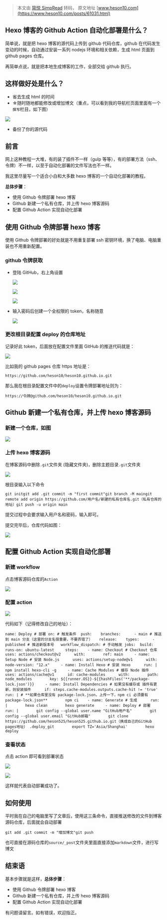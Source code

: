 > 本文由 [简悦 SimpRead](http://ksria.com/simpread/) 转码， 原文地址 [www.heson10.com](https://www.heson10.com/posts/61031.html)

[](#Hexo-博客的Github-Action自动化部署是什么？ "Hexo 博客的Github Action自动化部署是什么？")Hexo 博客的 Github Action 自动化部署是什么？
----------------------------------------------------------------------------------------------------

简单说，就是把 hexo 博客的源代码上传到 github 代码仓库，github 在代码发生变动的时候，自动通过安装一系列 nodejs 环境和相关依赖，生成 html 页面到 github pages 仓库。

再简单点说，就是把本地生成博客的工作，全部交给 github 执行。

[](#这样做好处是什么？ "这样做好处是什么？")这样做好处是什么？
-----------------------------------

*   省去生成 html 的时间
*   ☆随时随地都能修改或增加博文（重点，可以看到我的导航栏页面里面有一个`撰写`栏目，如下图）

[![](https://picup.heson10.com/img/upyun/2020/11/image-20201120201912173.png)](https://picup.heson10.com/img/upyun/2020/11/image-20201120201912173.png "黑石博客撰写栏目")

*   备份了你的源代码

[](#前言 "前言")前言
--------------

网上这种教程一大堆，有的装了插件不一样（gulp 等等），有的部署方法（ssh、令牌）不一样，以至于自动化部署的文件写法也不一样。

我这里尽量写一个适合小白和大多数 hexo 博客的一个自动化部署的教程。

**总体步骤**：

*   使用 Github 令牌部署 hexo 博客
*   Github 新建一个私有仓库，并上传 hexo 博客源码
*   配置 Github Action 实现自动化部署

[](#使用Github令牌部署hexo博客 "使用Github令牌部署hexo博客")使用 Github 令牌部署 hexo 博客
------------------------------------------------------------------

使用 Github 令牌部署的好处就是不用重复部署 ssh 密钥环境，换了电脑、电脑重装也不用重新配置。

### [](#github令牌获取 "github令牌获取")github 令牌获取

*   登陆 GitHub，右上角设置
    
    [![](https://pic.heson10.com/img/image-20200727123742808.png)](https://pic.heson10.com/img/image-20200727123742808.png "image-20200727123742808")
    
    [![](https://pic.heson10.com/img/image-20200727123819255.png)](https://pic.heson10.com/img/image-20200727123819255.png "image-20200727123819255")
    
    [![](https://pic.heson10.com/img/image-20200727123858727.png)](https://pic.heson10.com/img/image-20200727123858727.png "image-20200727123858727")
    
*   输入密码后创建一个全权限的 token，名称随意
    
    [![](https://pic.heson10.com/img/image-20200727124017855.png)](https://pic.heson10.com/img/image-20200727124017855.png "image-20200727124017855")
    

### [](#更改根目录配置deploy的仓库地址 "更改根目录配置deploy的仓库地址")更改根目录配置 deploy 的仓库地址

记录好此 token，后面放在配置文件里面 GitHub 的推送代码就是：

[![](https://pic.heson10.com/img/image-20200727124518685.png)](https://pic.heson10.com/img/image-20200727124518685.png "image-20200727124518685")

比如我的 github pages 仓库 https 地址是：

```
https://github.com/heson10/heson10.github.io.git
```

那么我在根目录配置文件中的`deploy`设置令牌部署地址则为：

```
https://令牌@github.com/heson10/heson10.github.io.git
```

[](#Github新建一个私有仓库，并上传hexo博客源码 "Github新建一个私有仓库，并上传hexo博客源码")Github 新建一个私有仓库，并上传 hexo 博客源码
-----------------------------------------------------------------------------------------

### [](#新建一个仓库，如图 "新建一个仓库，如图")新建一个仓库，如图

[![](https://picup.heson10.com/img/upyun/2020/11/image-20201122000503211.png)](https://picup.heson10.com/img/upyun/2020/11/image-20201122000503211.png "新建一个私有仓库")

### [](#上传hexo博客源码 "上传hexo博客源码")上传 hexo 博客源码

在博客源码中删除`.git`文件夹 (隐藏文件夹)，删除主题目录`.git`文件夹

[![](https://picup.heson10.com/img/upyun/2020/11/image-20201122001214227.png)](https://picup.heson10.com/img/upyun/2020/11/image-20201122001214227.png "删除git文件夹")

根目录输入以下命令

```
git initgit add .git commit -m "first commit"git branch -M maingit remote add origin https://github.com/用户名/新建的私有仓库名.git（私有仓库的地址）git push -u origin main
```

提交过程中会要求输入用户名和密码，输入即可。

提交完毕后，仓库代码如图：

[![](https://picup.heson10.com/img/upyun/2020/11/image-20201122001847923.png)](https://picup.heson10.com/img/upyun/2020/11/image-20201122001847923.png "私有仓库上传后")

[](#配置Github-Action实现自动化部署 "配置Github Action实现自动化部署")配置 Github Action 实现自动化部署
----------------------------------------------------------------------------

### [](#新建workflow "新建workflow")新建 workflow

点击博客源码仓库的`Action`

[![](https://picup.heson10.com/img/upyun/2020/11/image-20201122002117053.png)](https://picup.heson10.com/img/upyun/2020/11/image-20201122002117053.png "image-20201122002117053")

### [](#配置action "配置action")配置 action

[![](https://picup.heson10.com/img/upyun/2020/11/image-20201122002425835.png)](https://picup.heson10.com/img/upyun/2020/11/image-20201122002425835.png "image-20201122002425835")

代码如下（记得修改自己的地址）：

```
name: Deploy # 部署 on: # 触发条件  push:    branches:      - main # 推送到 main 分支（这里的分支名很重要，不要弄错了）   release:    types:      - published # 推送新版本号   workflow_dispatch: # 手动触发 jobs:  build:    runs-on: ubuntu-latest     steps:    - name: Checkout # Checkout 仓库      uses: actions/checkout@v2      with:        ref: main     - name: Setup Node # 安装 Node.js      uses: actions/setup-node@v1      with:        node-version: "12.x"     - name: Install Hexo # 安装 Hexo      run: |        npm install hexo-cli -g     - name: Cache Modules # 缓存 Node 插件      uses: actions/cache@v1      id: cache-modules      with:        path: node_modules        key: ${{runner.OS}}-${{hashFiles('**/package-lock.json')}}     - name: Install Dependencies # 如果没有缓存或 插件有更新，则安装插件      if: steps.cache-modules.outputs.cache-hit != 'true'      run: | # **如果仓库里没有 package-lock.json，上传一下，npm ci 必须要有 package-lock.json**        npm ci    - name: Generate # 生成      run: |        hexo clean        hexo generate     - name: Deploy # 部署      run: |        git config --global user.name "GitHub用户名"        git config --global user.email "GitHub邮箱"        git clone https://github.com/heson525/heson525.github.io.git（换成自己的GitHub pages地址） .deploy_git        export TZ='Asia/Shanghai'        hexo deploy
```

### [](#查看状态 "查看状态")查看状态

点击 action 即可看到部署状态

[![](https://picup.heson10.com/img/upyun/2020/11/image-20201122003418494.png)](https://picup.heson10.com/img/upyun/2020/11/image-20201122003418494.png "image-20201122003418494")

[![](https://picup.heson10.com/img/upyun/2020/11/image-20201122003452614.png)](https://picup.heson10.com/img/upyun/2020/11/image-20201122003452614.png "image-20201122003452614")

这样就代表自动部署成功了。

[](#如何使用 "如何使用")如何使用
--------------------

平时我在自己的电脑里写了文章后，使用这三条命令，直接推送修改的文件到博客源码仓库，后面就会自动部署

```
git add .git commit -m "增加博文"git push
```

也可直接在源码仓库的`source/_post`文件夹里面直接添加`markdown`文件，进行写博文

[](#结束语 "结束语")结束语
-----------------

基本步骤就是这样，**总体步骤**：

*   使用 Github 令牌部署 hexo 博客
*   Github 新建一个私有仓库，并上传 hexo 博客源码
*   配置 Github Action 实现自动化部署

有问题请留言。如有错误，欢迎指正。